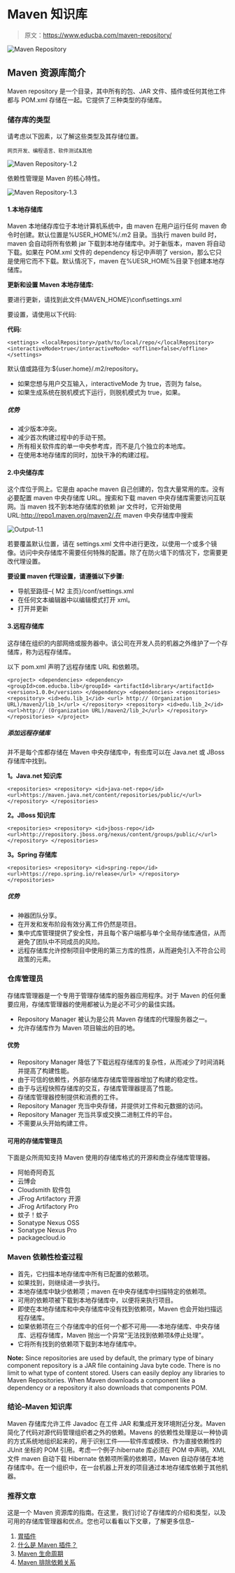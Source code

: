 # Maven 知识库

> 原文：<https://www.educba.com/maven-repository/>

![Maven Repository](img/4c4264ae862644fa8a2a088b7cf0741b.png)



## Maven 资源库简介

Maven repository 是一个目录，其中所有的包、JAR 文件、插件或任何其他工件都与 POM.xml 存储在一起。它提供了三种类型的存储库。

### 储存库的类型

请考虑以下因素，以了解这些类型及其存储位置。

<small>网页开发、编程语言、软件测试&其他</small>

![Maven Repository-1.2](img/2c83b03c0b357905db838f0f1d4135e6.png)



依赖性管理是 Maven 的核心特性。

![Maven Repository-1.3](img/c983b4f46825ec90a7474f35d0b2c7a0.png)



#### 1.本地存储库

Maven 本地储存库位于本地计算机系统中，由 maven 在用户运行任何 maven 命令时创建。默认位置是%USER_HOME%/.m2 目录。当执行 maven build 时，maven 会自动将所有依赖 jar 下载到本地存储库中。对于新版本，maven 将自动下载。如果在 POM.xml 文件的 dependency 标记中声明了 version，那么它只是使用它而不下载。默认情况下，maven 在%UESR_HOME%目录下创建本地存储库。

**更新和设置 Maven 本地存储库:**

要进行更新，请找到此文件{MAVEN_HOME}\conf\settings.xml

要设置，请使用以下代码:

**代码:**

`<settings>
<localRepository>/path/to/local/repo/</localRepository>
<interactiveMode>true</interactiveMode>
<offline>false</offline>
</settings>`

默认值或路径为:${user.home}/.m2/repository。

*   如果您想与用户交互输入，interactiveMode 为 true，否则为 false。
*   如果生成系统在脱机模式下运行，则脱机模式为 true，如果。

##### 优势

*   减少版本冲突。
*   减少首次构建过程中的手动干预。
*   所有相关软件库的单一中央参考库，而不是几个独立的本地库。
*   在使用本地存储库的同时，加快干净的构建过程。

#### 2.中央储存库

这个库位于网上。它是由 apache maven 自己创建的，包含大量常用的库。没有必要配置 maven 中央存储库 URL。搜索和下载 maven 中央存储库需要访问互联网。当 maven 找不到本地存储库的依赖 jar 文件时，它开始使用 URL:http://repo1.maven.org/maven2/.在 maven 中央存储库中搜索

![Output-1.1](img/ade056cc3adac71a4966af600955dcc4.png "Maven Repository-1.1")



若要覆盖默认位置，请在 settings.xml 文件中进行更改，以使用一个或多个镜像。访问中央存储库不需要任何特殊的配置。除了在防火墙下的情况下，您需要更改代理设置。

**要设置 maven 代理设置，请遵循以下步骤:**

*   导航至路径–{ M2 主页}/conf/settings.xml
*   在任何文本编辑器中以编辑模式打开 xml。
*   打开并更新

#### 3.远程存储库

这存储在组织的内部网络或服务器中。该公司在开发人员的机器之外维护了一个存储库，称为远程存储库。

以下 pom.xml 声明了远程存储库 URL 和依赖项。

`<project>
<dependencies>
<dependency>
<groupId>com.educba.lib</groupId>
<artifactId>library</artifactId>
<version>1.0.0</version>
</dependency>
<dependencies>
<repositories>
<repository>
<id>edu.lib_1</id>
<url> http:// (Organization URL)/maven2/lib_1</url>
</repository>
<repository>
<id>edu.lib_2</id>
<url>http:// (Organization URL)/maven2/lib_2</url>
</repository>
</repositories>
</project>`

##### 添加远程存储库

并不是每个库都存储在 Maven 中央存储库中，有些库可以在 Java.net 或 JBoss 存储库中找到。

**1。Java.net 知识库**

`<repositories>
<repository>
<id>java-net-repo</id>
<url>https://maven.java.net/content/repositories/public/</url>
</repository>
</repositories>`

**2。JBoss 知识库**

`<repositories>
<repository>
<id>jboss-repo</id>
<url>http://repository.jboss.org/nexus/content/groups/public/</url>
</repository>
</repositories>`

**3。Spring 存储库**

`<repositories>
<repository>
<id>spring-repo</id>
<url>https://repo.spring.io/release</url>
</repository>
</repositories>`

##### 优势

*   神器团队分享。
*   在开发和发布阶段有效分离工件仍然是项目。
*   集中式库管理提供了安全性，并且每个客户端都与单个全局存储库通信，从而避免了团队中不同成员的风险。
*   远程存储库允许控制项目中使用的第三方库的性质，从而避免引入不符合公司政策的元素。

### 仓库管理员

存储库管理器是一个专用于管理存储库的服务器应用程序。对于 Maven 的任何重要应用，存储库管理器的使用都被认为是必不可少的最佳实践。

*   Repository Manager 被认为是公共 Maven 存储库的代理服务器之一。
*   允许存储库作为 Maven 项目输出的目的地。

#### 优势

*   Repository Manager 降低了下载远程存储库的复杂性，从而减少了时间消耗并提高了构建性能。
*   由于可信的依赖性，外部存储库存储库管理器增加了构建的稳定性。
*   由于与远程快照存储库的交互，存储库管理器提高了性能。
*   存储库管理器控制提供和消费的工件。
*   Repository Manager 充当中央存储，并提供对工件和元数据的访问。
*   Repository Manager 充当共享或交换二进制工件的平台。
*   不需要从头开始构建工件。

#### 可用的存储库管理员

下面是众所周知支持 Maven 使用的存储库格式的开源和商业存储库管理器。

*   阿帕奇阿奇瓦
*   云博会
*   Cloudsmith 软件包
*   JFrog Artifactory 开源
*   JFrog Artifactory Pro
*   蚊子！蚊子
*   Sonatype Nexus OSS
*   Sonatype Nexus Pro
*   packagecloud.io

### Maven 依赖性检查过程

*   首先，它扫描本地存储库中所有已配置的依赖项。
*   如果找到，则继续进一步执行。
*   本地存储库中缺少依赖项；maven 在中央存储库中扫描特定的依赖项。
*   可用的依赖项被下载到本地存储库中，以便将来执行项目。
*   即使在本地存储库和中央存储库中没有找到依赖项，Maven 也会开始扫描远程存储库。
*   如果依赖项在三个存储库中的任何一个都不可用——本地存储库、中央存储库、远程存储库，Maven 抛出一个异常“无法找到依赖项&停止处理”。
*   它将所有找到的依赖项下载到本地存储库中。

**Note:** Since repositories are used by default, the primary type of binary component repository is a JAR file containing Java byte code. There is no limit to what type of content stored. Users can easily deploy any libraries to Maven Repositories. When Maven downloads a component like a dependency or a repository it also downloads that components POM.

### 结论–Maven 知识库

Maven 存储库允许工件 Javadoc 在工件 JAR 和集成开发环境附近分发。Maven 简化了代码对源代码管理组织者之外的依赖。Mavens 的依赖性处理是以一种协调的方式系统地组织起来的，用于识别工件——软件库或模块、作为直接依赖性的 JUnit 坐标的 POM 引用。考虑一个例子:hibernate 库必须在 POM 中声明。XML 文件 maven 自动下载 Hibernate 依赖项所需的依赖项，Maven 自动存储在本地存储库中。在一个组织中，在一台机器上开发的项目通过本地存储库依赖于其他机器。

### 推荐文章

这是一个 Maven 资源库的指南。在这里，我们讨论了存储库的介绍和类型，以及可用的存储库管理器和优点。您也可以看看以下文章，了解更多信息–

1.  [胃插件](https://www.educba.com/maven-plugins/)
2.  [什么是 Maven 插件？](https://www.educba.com/what-is-maven-plugins/)
3.  [Maven 生命周期](https://www.educba.com/maven-life-cycle/)
4.  [Maven 排除依赖关系](https://www.educba.com/maven-exclude-dependency/)